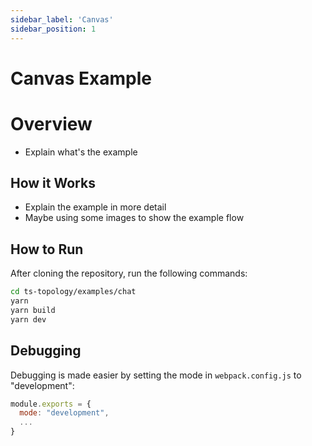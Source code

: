 ```yaml
---
sidebar_label: 'Canvas'
sidebar_position: 1
---
```


# Canvas Example

# Overview

- Explain what's the example

## How it Works

- Explain the example in more detail
- Maybe using some images to show the example flow


## How to Run

After cloning the repository, run the following commands:

```bash
cd ts-topology/examples/chat
yarn
yarn build
yarn dev
```

## Debugging

Debugging is made easier by setting the mode in `webpack.config.js` to "development":

```js
module.exports = {
  mode: "development",
  ...
}
```